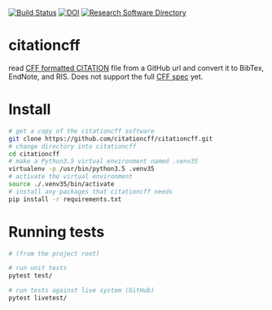 [![Build Status](https://travis-ci.org/citationcff/citationcff.svg?branch=master)](https://travis-ci.org/citationcff/citationcff)
[![DOI](https://zenodo.org/badge/DOI/10.5281/zenodo.1162058.svg)](https://doi.org/10.5281/zenodo.1162058)
[![Research Software Directory](https://img.shields.io/badge/rsd-citationcff-00a3e3.svg)](https://www.research-software.nl/software/citationcff)


# citationcff

read [CFF formatted CITATION](https://github.com/citation-file-format) file from a GitHub
url and convert it to BibTex, EndNote, and RIS. Does not support the full
[CFF spec](https://citation-file-format.github.io/assets/pdf/cff-specifications-1.0.3.pdf) yet.

# Install

```bash
# get a copy of the citationcff software
git clone https://github.com/citationcff/citationcff.git
# change directory into citationcff
cd citationcff
# make a Python3.5 virtual environment named .venv35
virtualenv -p /usr/bin/python3.5 .venv35
# activate the virtual environment
source ./.venv35/bin/activate
# install any packages that citationcff needs
pip install -r requirements.txt
```

# Running tests

```bash
# (from the project root)

# run unit tests
pytest test/

# run tests against live system (GitHub)
pytest livetest/
```
